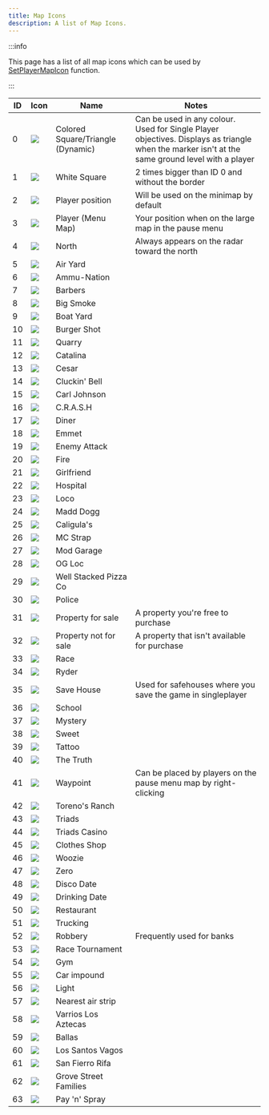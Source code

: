 ```yaml
---
title: Map Icons
description: A list of Map Icons.
---
```


:::info

This page has a list of all map icons which can be used by [SetPlayerMapIcon](../functions/SetPlayerMapIcon) function.

:::

| ID  | Icon                             | Name                              | Notes                                                            |
| --- | -------------------------------- | --------------------------------- | ---------------------------------------------------------------- |
| 0   | ![](/images/mapIcons/icon0.gif)  | Colored Square/Triangle (Dynamic) | Can be used in any colour. Used for Single Player objectives. Displays as triangle when the marker isn't at the same ground level with a player                                                                                         |
| 1   | ![](/images/mapIcons/icon1.gif)  | White Square                      | 2 times bigger than ID 0 and without the border                  |
| 2   | ![](/images/mapIcons/icon2.gif)  | Player position                   | Will be used on the minimap by default                           |
| 3   | ![](/images/mapIcons/icon3.gif)  | Player (Menu Map)                 | Your position when on the large map in the pause menu            |
| 4   | ![](/images/mapIcons/icon4.gif)  | North                             | Always appears on the radar toward the north                     |
| 5   | ![](/images/mapIcons/icon5.gif)  | Air Yard                          |                                                                  |
| 6   | ![](/images/mapIcons/icon6.gif)  | Ammu-Nation                       |                                                                  |
| 7   | ![](/images/mapIcons/icon7.gif)  | Barbers                           |                                                                  |
| 8   | ![](/images/mapIcons/icon8.gif)  | Big Smoke                         |                                                                  |
| 9   | ![](/images/mapIcons/icon9.gif)  | Boat Yard                         |                                                                  |
| 10  | ![](/images/mapIcons/icon10.gif) | Burger Shot                       |                                                                  |
| 11  | ![](/images/mapIcons/icon11.gif) | Quarry                            |                                                                  |
| 12  | ![](/images/mapIcons/icon12.gif) | Catalina                          |                                                                  |
| 13  | ![](/images/mapIcons/icon13.gif) | Cesar                             |                                                                  |
| 14  | ![](/images/mapIcons/icon14.gif) | Cluckin' Bell                     |                                                                  |
| 15  | ![](/images/mapIcons/icon15.gif) | Carl Johnson                      |                                                                  |
| 16  | ![](/images/mapIcons/icon16.gif) | C.R.A.S.H                         |                                                                  |
| 17  | ![](/images/mapIcons/icon17.gif) | Diner                             |                                                                  |
| 18  | ![](/images/mapIcons/icon18.gif) | Emmet                             |                                                                  |
| 19  | ![](/images/mapIcons/icon19.gif) | Enemy Attack                      |                                                                  |
| 20  | ![](/images/mapIcons/icon20.gif) | Fire                              |                                                                  |
| 21  | ![](/images/mapIcons/icon21.gif) | Girlfriend                        |                                                                  |
| 22  | ![](/images/mapIcons/icon22.gif) | Hospital                          |                                                                  |
| 23  | ![](/images/mapIcons/icon23.gif) | Loco                              |                                                                  |
| 24  | ![](/images/mapIcons/icon24.gif) | Madd Dogg                         |                                                                  |
| 25  | ![](/images/mapIcons/icon25.gif) | Caligula's                        |                                                                  |
| 26  | ![](/images/mapIcons/icon26.gif) | MC Strap                          |                                                                  |
| 27  | ![](/images/mapIcons/icon27.gif) | Mod Garage                        |                                                                  |
| 28  | ![](/images/mapIcons/icon28.gif) | OG Loc                            |                                                                  |
| 29  | ![](/images/mapIcons/icon29.gif) | Well Stacked Pizza Co             |                                                                  |
| 30  | ![](/images/mapIcons/icon30.gif) | Police                            |                                                                  |
| 31  | ![](/images/mapIcons/icon31.gif) | Property for sale                 | A property you're free to purchase                               |
| 32  | ![](/images/mapIcons/icon32.gif) | Property not for sale             | A property that isn't available for purchase                     |
| 33  | ![](/images/mapIcons/icon33.gif) | Race                              |                                                                  |
| 34  | ![](/images/mapIcons/icon34.gif) | Ryder                             |                                                                  |
| 35  | ![](/images/mapIcons/icon35.gif) | Save House                        | Used for safehouses where you save the game in singleplayer      |
| 36  | ![](/images/mapIcons/icon36.gif) | School                            |                                                                  |
| 37  | ![](/images/mapIcons/icon37.gif) | Mystery                           |                                                                  |
| 38  | ![](/images/mapIcons/icon38.gif) | Sweet                             |                                                                  |
| 39  | ![](/images/mapIcons/icon39.gif) | Tattoo                            |                                                                  |
| 40  | ![](/images/mapIcons/icon40.gif) | The Truth                         |                                                                  |
| 41  | ![](/images/mapIcons/icon41.gif) | Waypoint                          | Can be placed by players on the pause menu map by right-clicking |
| 42  | ![](/images/mapIcons/icon42.gif) | Toreno's Ranch                    |                                                                  |
| 43  | ![](/images/mapIcons/icon43.gif) | Triads                            |                                                                  |
| 44  | ![](/images/mapIcons/icon44.gif) | Triads Casino                     |                                                                  |
| 45  | ![](/images/mapIcons/icon45.gif) | Clothes Shop                      |                                                                  |
| 46  | ![](/images/mapIcons/icon46.gif) | Woozie                            |                                                                  |
| 47  | ![](/images/mapIcons/icon47.gif) | Zero                              |                                                                  |
| 48  | ![](/images/mapIcons/icon48.gif) | Disco Date                        |                                                                  |
| 49  | ![](/images/mapIcons/icon49.gif) | Drinking Date                     |                                                                  |
| 50  | ![](/images/mapIcons/icon50.gif) | Restaurant                        |                                                                  |
| 51  | ![](/images/mapIcons/icon51.gif) | Trucking                          |                                                                  |
| 52  | ![](/images/mapIcons/icon52.gif) | Robbery                           | Frequently used for banks                                        |
| 53  | ![](/images/mapIcons/icon53.gif) | Race Tournament                   |                                                                  |
| 54  | ![](/images/mapIcons/icon54.gif) | Gym                               |                                                                  |
| 55  | ![](/images/mapIcons/icon55.gif) | Car impound                       |                                                                  |
| 56  | ![](/images/mapIcons/icon56.gif) | Light                             |                                                                  |
| 57  | ![](/images/mapIcons/icon57.gif) | Nearest air strip                 |                                                                  |
| 58  | ![](/images/mapIcons/icon58.gif) | Varrios Los Aztecas               |                                                                  |
| 59  | ![](/images/mapIcons/icon59.gif) | Ballas                            |                                                                  |
| 60  | ![](/images/mapIcons/icon60.gif) | Los Santos Vagos                  |                                                                  |
| 61  | ![](/images/mapIcons/icon61.gif) | San Fierro Rifa                   |                                                                  |
| 62  | ![](/images/mapIcons/icon62.gif) | Grove Street Families             |                                                                  |
| 63  | ![](/images/mapIcons/icon63.gif) | Pay 'n' Spray                     |                                                                  |
